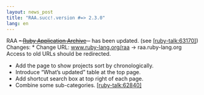 ```yaml
---
layout: news_post
title: "RAA.succ!.version #=> 2.3.0"
lang: en
---
```


 RAA <del>- [Ruby Application Archive][1] -</del> has been updated. (see [\[ruby-talk:63170\]][2]) Changes: * Change URL: www.ruby-lang.org/raa -&gt; raa.ruby-lang.org Access to
  old URLs should be redirected.
* Add the page to show projects sort by chronologically.
* Introduce “What’s updated” table at the top page.
* Add shortcut search box at top right of each page.
* Combine some sub-categories. [\[ruby-talk:62840\]][3]



[1]: http://raa.ruby-lang.org/ 
[2]: http://blade.nagaokaut.ac.jp/cgi-bin/scat.rb/ruby/ruby-talk/63170 
[3]: http://blade.nagaokaut.ac.jp/cgi-bin/scat.rb/ruby/ruby-talk/62840 
